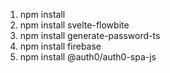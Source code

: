1. npm install
2. npm install svelte-flowbite
3. npm install generate-password-ts
4. npm install firebase
5. npm install @auth0/auth0-spa-js